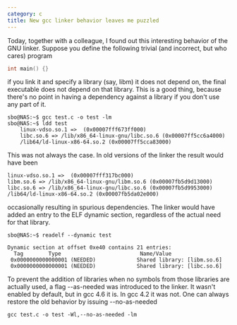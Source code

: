 ```yaml
---
category: c
title: New gcc linker behavior leaves me puzzled
---
```


Today, together with a colleague, I found out this interesting behavior
of the GNU linker. Suppose you define the following trivial (and
incorrect, but who cares) program

```c
int main() {}
```

if you link it and specify a library (say, libm) it does not depend on,
the final executable does not depend on that library. This is a good
thing, because there\'s no point in having a dependency against a
library if you don\'t use any part of it.

```
sbo@NAS:~$ gcc test.c -o test -lm
sbo@NAS:~$ ldd test
    linux-vdso.so.1 =>  (0x00007fff673ff000)
    libc.so.6 => /lib/x86_64-linux-gnu/libc.so.6 (0x00007ff5cc6a4000)
    /lib64/ld-linux-x86-64.so.2 (0x00007ff5cca83000)
```

This was not always the case. In old versions of the linker the result
would have been

```
linux-vdso.so.1 =>  (0x00007fff317bc000)
libm.so.6 => /lib/x86_64-linux-gnu/libm.so.6 (0x00007fb5d9d13000)
libc.so.6 => /lib/x86_64-linux-gnu/libc.so.6 (0x00007fb5d9953000)
/lib64/ld-linux-x86-64.so.2 (0x00007fb5da02e000)
```

occasionally resulting in spurious dependencies. The linker would have
added an entry to the ELF dynamic section, regardless of the actual need
for that library.

```
sbo@NAS:~$ readelf --dynamic test

Dynamic section at offset 0xe40 contains 21 entries:
  Tag        Type                         Name/Value
 0x0000000000000001 (NEEDED)             Shared library: [libm.so.6]
 0x0000000000000001 (NEEDED)             Shared library: [libc.so.6]
```

To prevent the addition of libraries when no symbols from those
libraries are actually used, a flag \--as-needed was introduced to the
linker. It wasn\'t enabled by default, but in gcc 4.6 it is. In gcc 4.2
it was not. One can always restore the old behavior by issuing
\--no-as-needed

```
gcc test.c -o test -Wl,--no-as-needed -lm
```
